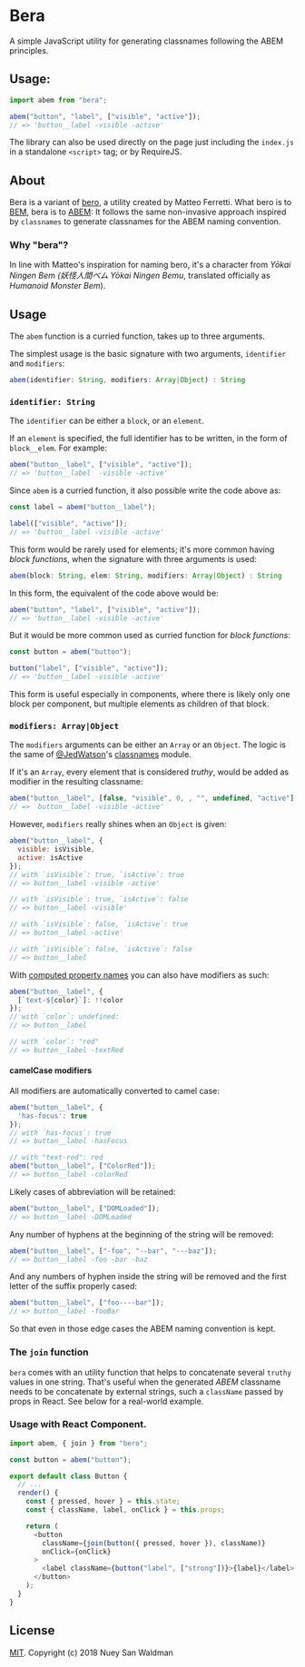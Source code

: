 # Bera

A simple JavaScript utility for generating classnames following the ABEM principles.

## Usage:

```js
import abem from "bera";

abem("button", "label", ["visible", "active"]);
// => 'button__label -visible -active'
```

The library can also be used directly on the page just including the `index.js` in a standalone `<script>` tag; or by RequireJS.

## About

Bera is a variant of [bero](https://github.com/zer0/bero), a utility created by Matteo Ferretti. What bero is to [BEM](https://en.bem.info/),
bera is to [ABEM](https://css-tricks.com/abem-useful-adaptation-bem/): It follows the same non-invasive approach inspired by
`classnames` to generate classnames for the ABEM naming convention.

### Why "bera"?

In line with Matteo's inspiration for naming bero, it's a character from _Yōkai Ningen Bem (妖怪人間ベム Yōkai Ningen Bemu_, translated officially as _Humanoid Monster Bem_).

## Usage

The `abem` function is a curried function, takes up to three arguments.

The simplest usage is the basic signature with two arguments, `identifier` and `modifiers`:

```js
abem(identifier: String, modifiers: Array|Object) : String
```

### `identifier: String`

The `identifier` can be either a `block`, or an `element`.

If an `element` is specified, the full identifier has to be written, in the form of `block__elem`. For example:

```js
abem("button__label", ["visible", "active"]);
// => 'button__label  -visible -active'
```

Since `abem` is a curried function, it also possible write the code above as:

```js
const label = abem("button__label");

label(["visible", "active"]);
// => 'button__label -visible -active'
```

This form would be rarely used for elements; it's more common having _block functions_, when the signature with three arguments is used:

```js
abem(block: String, elem: String, modifiers: Array|Object) : String
```

In this form, the equivalent of the code above would be:

```js
abem("button", "label", ["visible", "active"]);
// => 'button__label -visible -active'
```

But it would be more common used as curried function for _block functions_:

```js
const button = abem("button");

button("label", ["visible", "active"]);
// => 'button__label -visible -active'
```

This form is useful especially in components, where there is likely only one block per component, but multiple elements as children of that block.

### `modifiers: Array|Object`

The `modifiers` arguments can be either an `Array` or an `Object`.
The logic is the same of [@JedWatson](https://github.com/JedWatson)'s [classnames](https://github.com/JedWatson/classnames) module.

If it's an `Array`, every element that is considered _truthy_, would be
added as modifier in the resulting classname:

```js
abem("button__label", [false, "visible", 0, , "", undefined, "active"]);
// =>  button__label -visible -active'
```

However, `modifiers` really shines when an `Object` is given:

```js
abem("button__label", {
  visible: isVisible,
  active: isActive
});
// with `isVisible`: true, `isActive`: true
// => button__label -visible -active'

// with `isVisible`: true, `isActive`: false
// => button__label -visible'

// with `isVisible`: false, `isActive`: true
// => button__label -active'

// with `isVisible`: false, `isActive`: false
// => button__label
```

With [computed property names](https://developer.mozilla.org/en-US/docs/Web/JavaScript/Reference/Operators/Object_initializer#Computed_property_names) you can also have modifiers as such:

```js
abem("button__label", {
  [`text-${color}`]: !!color
});
// with `color`: undefined:
// => button__label

// with `color`: "red"
// => button__label -textRed
```

#### camelCase modifiers

All modifiers are automatically converted to camel case:

```js
abem("button__label", {
  'has-focus': true
});
// with `has-focus`: true
// => button__label -hasFocus

// with "text-red": red
abem("button__label", ["ColorRed"]);
// => button__label -colorRed
```

Likely cases of abbreviation will be retained:

```js
abem("button__label", ["DOMLoaded"]);
// => button__label -DOMLoaded
```

Any number of hyphens at the beginning of the string will be removed:

```js
abem("button__label", ["-foo", "--bar", "---baz"]);
// => button__label -foo -bar -baz
```

And any numbers of hyphen inside the string will be removed and the first letter of the suffix properly cased:

```js
abem("button__label", ["foo----bar"]);
// => button__label -fooBar
```

So that even in those edge cases the ABEM naming convention is kept.

### The `join` function

`bera` comes with an utility function that helps to concatenate several `truthy` values in one string. That's useful when the generated _ABEM_ classname needs to
be concatenate by external strings, such a `className` passed by props in React. See below for a real-world example.

### Usage with React Component.

```js
import abem, { join } from "bero";

const button = abem("button");

export default class Button {
  // ...
  render() {
    const { pressed, hover } = this.state;
    const { className, label, onClick } = this.props;

    return (
      <button
        className={join(button({ pressed, hover }), className)}
        onClick={onClick}
      >
        <label className={button("label", ["strong"])}>{label}</label>
      </button>
    );
  }
}
```

## License

[MIT](LICENSE.md). Copyright (c) 2018 Nuey San Waldman
